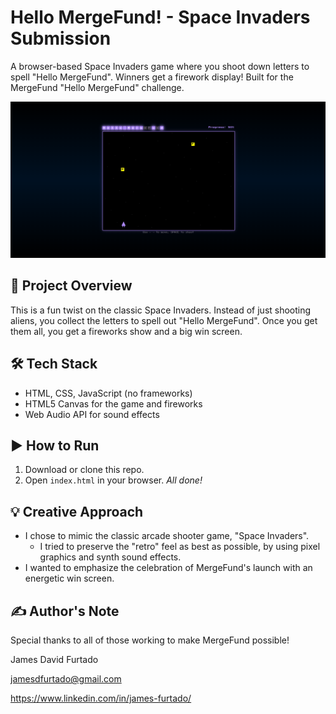# Hello MergeFund! - Space Invaders Submission

A browser-based Space Invaders game where you shoot down letters to spell "Hello MergeFund". Winners get a firework display! Built for the MergeFund "Hello MergeFund" challenge.

![Demo](demo.gif)

## 🚀 Project Overview
This is a fun twist on the classic Space Invaders. Instead of just shooting aliens, you collect the letters to spell out "Hello MergeFund". Once you get them all, you get a fireworks show and a big win screen.

## 🛠️ Tech Stack
- HTML, CSS, JavaScript (no frameworks)
- HTML5 Canvas for the game and fireworks
- Web Audio API for sound effects

## ▶️ How to Run
1. Download or clone this repo.
2. Open `index.html` in your browser. *All done!*

## 💡 Creative Approach
- I chose to mimic the classic arcade shooter game, "Space Invaders".
    - I tried to preserve the "retro" feel as best as possible, by using pixel graphics and synth sound effects.
- I wanted to emphasize the celebration of MergeFund's launch with an energetic win screen.

## ✍️ Author's Note
Special thanks to all of those working to make MergeFund possible!


James David Furtado

jamesdfurtado@gmail.com

https://www.linkedin.com/in/james-furtado/